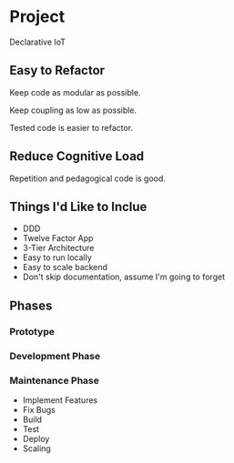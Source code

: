 # Project

Declarative IoT

## Easy to Refactor

Keep code as modular as possible.

Keep coupling as low as possible.

Tested code is easier to refactor.

## Reduce Cognitive Load

Repetition and pedagogical code is good.

## Things I'd Like to Inclue

- DDD
- Twelve Factor App
- 3-Tier Architecture
- Easy to run locally
- Easy to scale backend
- Don't skip documentation, assume I'm going to forget

## Phases

### Prototype

### Development Phase

### Maintenance Phase

- Implement Features
- Fix Bugs
- Build
- Test
- Deploy
- Scaling
